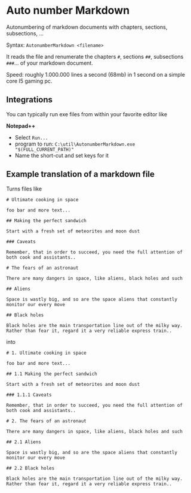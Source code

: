 # Auto number Markdown
Autonumbering of markdown documents with chapters, sections, subsections, ...

Syntax: `AutonumberMarkdown <filename>`

It reads the file and renumerate the chapters `#`, sections `##`, subsections `###`... of your markdown document.

Speed: roughly 1.000.000 lines a second (68mb) in 1 second on a simple core I5 gaming pc.


## Integrations

You can typically run exe files from within your favorite editor like

 **Notepad++**
  * Select `Run...`
  * program to run: `C:\util\AutonumberMarkdown.exe "$(FULL_CURRENT_PATH)"`
  * Name the short-cut and set keys for it
  

## Example translation of a markdown file

Turns files like

```
# Ultimate cooking in space

foo bar and more text...

## Making the perfect sandwich

Start with a fresh set of meteorites and moon dust

### Caveats

Remember, that in order to succeed, you need the full attention of both cook and assistants..

# The fears of an astronaut

There are many dangers in space, like aliens, black holes and such

## Aliens

Space is wastly big, and so are the space aliens that constantly monitor our every move

## Black holes

Black holes are the main transportation line out of the milky way. Rather than fear it, regard it a very reliable express train..

```

into

```
# 1. Ultimate cooking in space

foo bar and more text...

## 1.1 Making the perfect sandwich

Start with a fresh set of meteorites and moon dust

### 1.1.1 Caveats

Remember, that in order to succeed, you need the full attention of both cook and assistants..

# 2. The fears of an astronaut

There are many dangers in space, like aliens, black holes and such

## 2.1 Aliens

Space is wastly big, and so are the space aliens that constantly monitor our every move

## 2.2 Black holes

Black holes are the main transportation line out of the milky way. Rather than fear it, regard it a very reliable express train..


```


